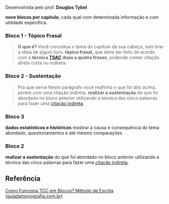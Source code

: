 Desenvolvida pelo prof. **Douglas Tybel**

**nove blocos por capítulo**, cada qual com determinada informação e com utilidade específica.


### Bloco 1 - **Tópico Frasal**
> **O que é?**
Você conceitua o tema do capítulo da sua cabeça, sem tirar a ideia de algum livro.
**tópico frasal,** que deve ser feito de acordo com a **técnica [TSAC](http://guiadamonografia.com.br/como-funciona-tecnica-tsac/)**
**duas a quatro frases**, podendo conter citação direta curta ou indireta.

### Bloco 2 - **Sustentação**
> Pra que serve
> Neste parágrafo você reafirma o que foi dito acima, porém com uma citação indireta.
**realizar a sustentação** do que foi abordado no bloco anterior
utilizando a técnica das cinco palavras para fazer uma [citação indireta](http://guiadamonografia.com.br/citacao-indireta-tecnica-5-palavras/).

### Bloco 3
**dados estatísticos e históricos**
mostrar a causa e consequência do tema abordado, questionamentos e até mesmo comparações

### Bloco 2
**realizar a sustentação** do que foi abordado no bloco anterior
utilizando a técnica das cinco palavras para fazer uma [citação indireta](http://guiadamonografia.com.br/citacao-indireta-tecnica-5-palavras/).

## Referência
[Como Funciona TCC em Blocos? Método de Escrita (guiadamonografia.com.br)](https://guiadamonografia.com.br/como-funciona-tcc-em-blocos/)